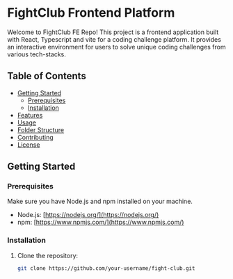 # FightClub Frontend Platform

Welcome to FightClub FE Repo! This project is a frontend application built with React, Typescript and vite for a coding challenge platform. It provides an interactive environment for users to solve unique coding challenges from various tech-stacks. 

## Table of Contents

- [Getting Started](#getting-started)
  - [Prerequisites](#prerequisites)
  - [Installation](#installation)
- [Features](#features)
- [Usage](#usage)
- [Folder Structure](#folder-structure)
- [Contributing](#contributing)
- [License](#license)

## Getting Started

### Prerequisites

Make sure you have Node.js and npm installed on your machine.

- Node.js: [https://nodejs.org/](https://nodejs.org/)
- npm: [https://www.npmjs.com/](https://www.npmjs.com/)

### Installation

1. Clone the repository:

   ```bash
   git clone https://github.com/your-username/fight-club.git
